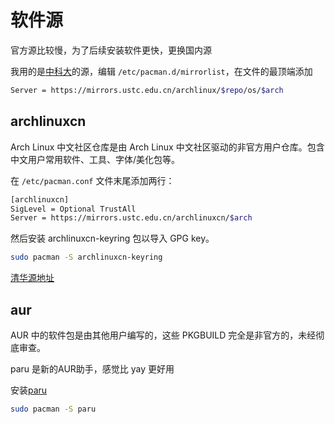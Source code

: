 # 软件源

官方源比较慢，为了后续安装软件更快，更换国内源

我用的是[中科大](https://mirrors.ustc.edu.cn/help/archlinux.html)的源，编辑 `/etc/pacman.d/mirrorlist`，在文件的最顶端添加

```sh
Server = https://mirrors.ustc.edu.cn/archlinux/$repo/os/$arch
```

## archlinuxcn

Arch Linux 中文社区仓库是由 Arch Linux 中文社区驱动的非官方用户仓库。包含中文用户常用软件、工具、字体/美化包等。

在 `/etc/pacman.conf` 文件末尾添加两行：

```sh
[archlinuxcn]
SigLevel = Optional TrustAll
Server = https://mirrors.ustc.edu.cn/archlinuxcn/$arch
```

然后安装 archlinuxcn-keyring 包以导入 GPG key。

```sh
sudo pacman -S archlinuxcn-keyring
```

[清华源地址](https://mirrors.tuna.tsinghua.edu.cn/help/archlinux/)

## aur

AUR 中的软件包是由其他用户编写的，这些 PKGBUILD 完全是非官方的，未经彻底审查。

paru 是新的AUR助手，感觉比 yay 更好用

安装[paru](https://github.com/Morganamilo/paru)

```sh
sudo pacman -S paru
```
